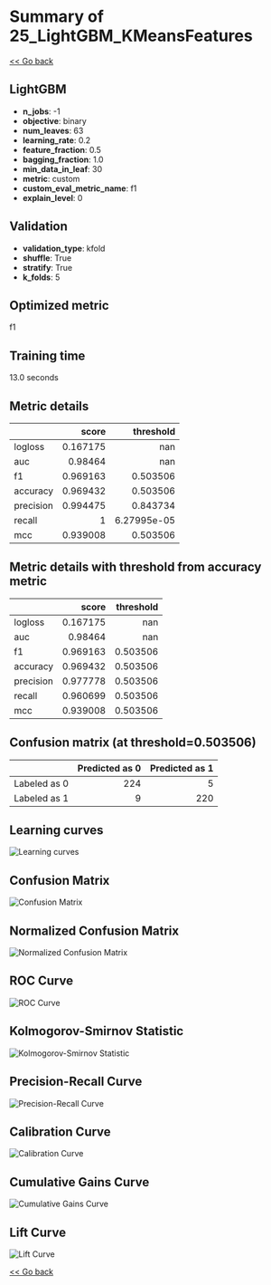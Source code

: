 # Summary of 25_LightGBM_KMeansFeatures

[<< Go back](../README.md)


## LightGBM
- **n_jobs**: -1
- **objective**: binary
- **num_leaves**: 63
- **learning_rate**: 0.2
- **feature_fraction**: 0.5
- **bagging_fraction**: 1.0
- **min_data_in_leaf**: 30
- **metric**: custom
- **custom_eval_metric_name**: f1
- **explain_level**: 0

## Validation
 - **validation_type**: kfold
 - **shuffle**: True
 - **stratify**: True
 - **k_folds**: 5

## Optimized metric
f1

## Training time

13.0 seconds

## Metric details
|           |    score |     threshold |
|:----------|---------:|--------------:|
| logloss   | 0.167175 | nan           |
| auc       | 0.98464  | nan           |
| f1        | 0.969163 |   0.503506    |
| accuracy  | 0.969432 |   0.503506    |
| precision | 0.994475 |   0.843734    |
| recall    | 1        |   6.27995e-05 |
| mcc       | 0.939008 |   0.503506    |


## Metric details with threshold from accuracy metric
|           |    score |   threshold |
|:----------|---------:|------------:|
| logloss   | 0.167175 |  nan        |
| auc       | 0.98464  |  nan        |
| f1        | 0.969163 |    0.503506 |
| accuracy  | 0.969432 |    0.503506 |
| precision | 0.977778 |    0.503506 |
| recall    | 0.960699 |    0.503506 |
| mcc       | 0.939008 |    0.503506 |


## Confusion matrix (at threshold=0.503506)
|              |   Predicted as 0 |   Predicted as 1 |
|:-------------|-----------------:|-----------------:|
| Labeled as 0 |              224 |                5 |
| Labeled as 1 |                9 |              220 |

## Learning curves
![Learning curves](learning_curves.png)
## Confusion Matrix

![Confusion Matrix](confusion_matrix.png)


## Normalized Confusion Matrix

![Normalized Confusion Matrix](confusion_matrix_normalized.png)


## ROC Curve

![ROC Curve](roc_curve.png)


## Kolmogorov-Smirnov Statistic

![Kolmogorov-Smirnov Statistic](ks_statistic.png)


## Precision-Recall Curve

![Precision-Recall Curve](precision_recall_curve.png)


## Calibration Curve

![Calibration Curve](calibration_curve_curve.png)


## Cumulative Gains Curve

![Cumulative Gains Curve](cumulative_gains_curve.png)


## Lift Curve

![Lift Curve](lift_curve.png)



[<< Go back](../README.md)
